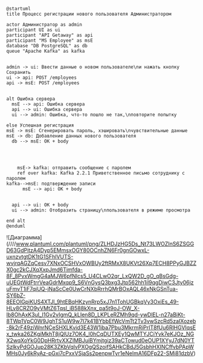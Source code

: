 ```plantuml
@startuml
title Процесс регистрации нового пользователя Администратором

actor Администратор as admin
participant UI as ui
participant "API Getaway" as api
participant "MS Employee" as msE
database "DB PostgreSQL" as db
queue "Apache Kafka" as kafka


admin -> ui: Ввести данные о новом пользователе\nи нажать кнопку Сохранить
ui -> api: POST /employees
api -> msE: POST /employees


alt Ошибка сервера
  msE --> api: Ошибка сервера
  api --> ui: Ошибка сервера
  ui --> admin: Ошибка, что-то пошло не так,\nповторите попытку

else Успешная регистрация
msE -> msE: Сгенерировать пароль, хэшировать\nчувствительные данные
msE -> db: Добавление данных нового пользователя
  db --> msE: OK + body

  

 
    msE-> kafka: отправить сообщение с паролем
    ref over kafka: Kafka 2.2.1 Приветственное письмо сотруднику с паролем
kafka-->msE: подтверждение записи
      msE --> api: OK + body


  api --> ui: OK + body
  ui --> admin: Отобразить страницу\nпользователя в режиме просмотра

end alt
@enduml
```

![Диаграмма]
(////www.plantuml.com/plantuml/png/ZLHDJzHG5Ds_Nt73LWOZInS6ZSGGD63GdPitzA4Dyp5EMmsxOGY80OCnhZN6Fr0gnGOwxL-uxnzvtgtDK1tG1SFhlVUTS-wvjrqAGZqCesv7XNxOCSHVxOWBUy2ftRMxX8UKVt26Xp7ECH8PPyGJBZZX0gc2kCJXqXxpJmd6Timfda-8F_8PvxWmgG4aMJW6pfNIcs5_U4CLwO2qr_LxQW2D_gO_qBsGdg-uUEGtWdFtrrVeaGdrMxqp9_S6VnGysQ3bxg3Jtp562hh1il9qgDiwC3Jty06jzuFmvT1iF7qiUQ-jNaScCe0UwCrNXbRrrhQMrBOxAQL46xNkGSnTua-SY6bZ-8EEOlGpiKUS4XTJl_9htEBqHKzynRrp5xJ7n1TohUGBkqVy3OxiEs_49-HLv8CRZO9yVMtZ6Tqsl_iB588kXnx_pa5t9oJ-OW_X-Ib8OhAxK3uI_I1Gv2vIgmQ_kLIen8D_LKPLeRZMh9qd-ywDlEL-n27aBiKt-8TWp1VpC0W9JghTS1uW9w7I7k41BYbbEfWcVmTt2Tv3vwSzcRd5zaIXozeb-8k2rF49ziWnrNCeSHXLKvid3E43W1iba7Pbu3MkrmRiPrIT8fUu6RlHGVIqsEx_twka26ZKgiMkhT8jQlUz7OK4_l0hCqDUTXEy1QwMTYJCiYvk7eKJOz_NGX2wqXoYkG0DpHRrtvXXZIMBJuiBYmjtgiz39aCTowud0eOUP1XYyJ7dN0YTSzlkyPdGOJup28K3ZKbVqlvPXOgQSzoifSAHkCBdJ5GsbhHXINCffvbPApWMHs0Jy6kRyAz-pGxi7cPxxVSjaSs2penpwTyr1eNelmA16DFp22-SMi81dzbV)
